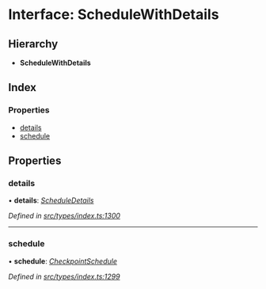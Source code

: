 # Interface: ScheduleWithDetails

## Hierarchy

* **ScheduleWithDetails**

## Index

### Properties

* [details](schedulewithdetails.md#details)
* [schedule](schedulewithdetails.md#schedule)

## Properties

###  details

• **details**: *[ScheduleDetails](scheduledetails.md)*

*Defined in [src/types/index.ts:1300](https://github.com/PolymathNetwork/polymesh-sdk/blob/4f2fd432/src/types/index.ts#L1300)*

___

###  schedule

• **schedule**: *[CheckpointSchedule](../classes/checkpointschedule.md)*

*Defined in [src/types/index.ts:1299](https://github.com/PolymathNetwork/polymesh-sdk/blob/4f2fd432/src/types/index.ts#L1299)*
